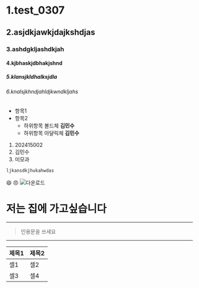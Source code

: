 # 1.test_0307
## 2.asjdkjawkjdajkshdjas
### 3.ashdgkljashdkjah
#### 4.kjbhaskjdbhakjshnd
##### 5.klansjkldhalksjdla
###### 6.knalsjkhndjahldjkwndkljahs
- 항목1
- 항목2
  - 하위항목 볼드체 **김민수**
  - 하위항목 아댤릭체 **김민수**
1. 202415002
2. 김민수
3. 미모과
```bash
ljkansdkjhukahwdas
```
😄
😠
![다운로드](https://github.com/minsoo3102/test_0307/assets/159438834/bd359b82-5420-4de4-a202-1b0e6b5fecc8)
# 저는 집에 가고싶습니다
---
> 인용문을 쓰세요
---
| 제목1 | 제목2 |
| -----|-------|
| 셀1  |  셀2  |
| 셀3  | 셀4  |
